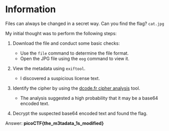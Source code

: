 # Information

Files can always be changed in a secret way. Can you find the flag? `cat.jpg`

My initial thought was to perform the following steps:

1. Download the file and conduct some basic checks:
   - Use the `file` command to determine the file format.
   - Open the JPG file using the `eog` command to view it.

2. View the metadata using `exiftool`.
   - I discovered a suspicious license text.

3. Identify the cipher by using the [dcode.fr cipher analysis](https://www.dcode.fr/cipher-identifier) tool.
   - The analysis suggested a high probability that it may be a base64 encoded text.

4. Decrypt the suspected base64 encoded text and found the flag.

Answer: **picoCTF{the_m3tadata_1s_modified}**

